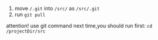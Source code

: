 1. move `/.git` into `/src/` as `/src/.git`
2. run `git pull`

attention!
use git command next time,you should run first:
`cd /projectDir/src`